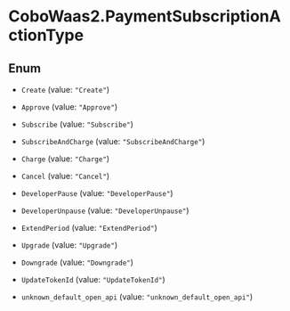 # CoboWaas2.PaymentSubscriptionActionType

## Enum


* `Create` (value: `"Create"`)

* `Approve` (value: `"Approve"`)

* `Subscribe` (value: `"Subscribe"`)

* `SubscribeAndCharge` (value: `"SubscribeAndCharge"`)

* `Charge` (value: `"Charge"`)

* `Cancel` (value: `"Cancel"`)

* `DeveloperPause` (value: `"DeveloperPause"`)

* `DeveloperUnpause` (value: `"DeveloperUnpause"`)

* `ExtendPeriod` (value: `"ExtendPeriod"`)

* `Upgrade` (value: `"Upgrade"`)

* `Downgrade` (value: `"Downgrade"`)

* `UpdateTokenId` (value: `"UpdateTokenId"`)

* `unknown_default_open_api` (value: `"unknown_default_open_api"`)


